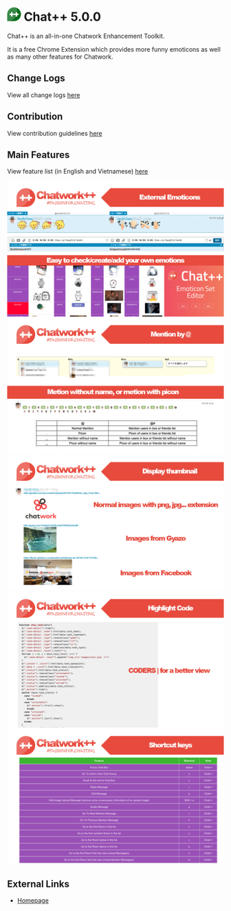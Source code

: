 ![chatpp](./build/img/icon32.png) Chat++ 5.0.0
=================

Chat++ is an all-in-one Chatwork Enhancement Toolkit.

It is a free Chrome Extension which provides more funny emoticons as well as many other features for Chatwork.

Change Logs
--------------
View all change logs [here](./changelogs.md)

Contribution
--------------
View contribution guidelines [here](./CONTRIBUTING.md)

Main Features
--------------
View feature list (in English and Vietnamese) [here](./features.md)

![thumb1](./images/1.png)
![thumb2](./images/2.png)
![thumb3](./images/3.png)
![thumb4](./images/4.png)
![thumb5](./images/5.png)

External Links
--------------

* [Homepage](http://chatpp.thangtd.com)

